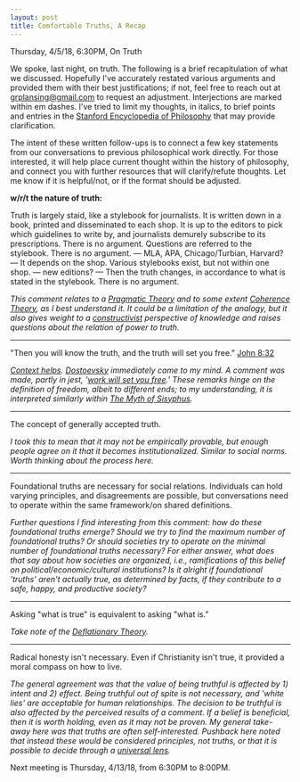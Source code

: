 ```yaml
---
layout: post
title: Comfortable Truths, A Recap
---
```




Thursday, 4/5/18, 6:30PM, On Truth <!--excerpt-->

We spoke, last night, on truth. The following is a brief recapitulation of what we discussed. Hopefully I've accurately restated various arguments and provided them with their best justifications; if not, feel free to reach out at grplansing@gmail.com to request an adjustment. Interjections are marked within em dashes. I've tried to limit my thoughts, in italics, to brief points and entries in the [Stanford Encyclopedia of Philosophy](https://plato.stanford.edu/index.html) that may provide clarification.

The intent of these written follow-ups is to connect a few key statements from our conversations to previous philosophical work directly. For those interested, it will help place current thought within the history of philosophy, and connect you with further resources that will clarify/refute thoughts. Let me know if it is helpful/not, or if the format should be adjusted.

**w/r/t the nature of truth:**

Truth is largely staid, like a stylebook for journalists. It is written down in a book, printed and disseminated to each shop. It is up to the editors to pick which guidelines to write by, and journalists demurely subscribe to its prescriptions. There is no argument. Questions are referred to the stylebook. There is no argument. — MLA, APA, Chicago/Turbian, Harvard? — It depends on the shop. Various stylebooks exist, but not within one shop. — new editions? — Then the truth changes, in accordance to what is stated in the stylebook. There is no argument.

*This comment relates to a [Pragmatic Theory](https://plato.stanford.edu/entries/truth/#PraThe) and to some extent [Coherence Theory](https://plato.stanford.edu/entries/truth-coherence/), as I best understand it. It could be a limitation of the analogy, but it also gives weight to a [constructivist](https://plato.stanford.edu/entries/social-construction-naturalistic/) perspective of knowledge and raises questions about the relation of power to truth.*

----

"Then you will know the truth, and the truth will set you free.” [John 8:32](https://www.biblegateway.com/passage/?search=John+8%3A32&version=NIV)

*[Context helps](https://www.biblegateway.com/passage/?search=John+8&version=NIV). [Dostoevsky](https://en.wikipedia.org/wiki/The_Grand_Inquisitor) immediately came to my mind. A comment was made, partly in jest, '[work will set you free](https://en.wikipedia.org/wiki/Arbeit_macht_frei).' These remarks hinge on the definition of freedom, albeit to different ends; to my understanding, it is interpreted similarly within [The Myth of Sisyphus](https://en.wikipedia.org/wiki/The_Myth_of_Sisyphus).*

----
The concept of generally accepted truth. 

*I took this to mean that it may not be empirically provable, but enough people agree on it that it becomes institutionalized. Similar to social norms. Worth thinking about the process here.*

----
Foundational truths are necessary for social relations. Individuals can hold varying principles, and disagreements are possible, but conversations need to operate within the same framework/on shared definitions.

*Further questions I find interesting from this comment: how do these foundational truths emerge? Should we try to find the maximum number of foundational truths? Or should societies try to operate on the minimal number of foundational truths necessary? For either answer, what does that say about how societies are organized, i.e., ramifications of this belief on political/economic/cultural institutions? Is it alright if foundational 'truths' aren't actually true, as determined by facts, if they contribute to a safe, happy, and productive society?*

----
Asking "what is true" is equivalent to asking "what is."

*Take note of the [Deflationary Theory](https://plato.stanford.edu/entries/truth-deflationary/).*

----
Radical honesty isn't necessary. Even if Christianity isn't true, it provided a moral compass on how to live.

*The general agreement was that the value of being truthful is affected by 1) intent and 2) effect. Being truthful out of spite is not necessary, and 'white lies' are acceptable for human relationships. The decision to be truthful is also affected by the perceived results of a comment. If a belief is beneficial, then it is worth holding, even as it may not be proven. My general take-away here was that truths are often self-interested. Pushback here noted that instead these would be considered principles, not truths, or that it is possible to decide through a [universal lens](https://www.youtube.com/watch?v=8bIys6JoEDw).* 

Next meeting is Thursday, 4/13/18, from 6:30PM to 8:00PM.
